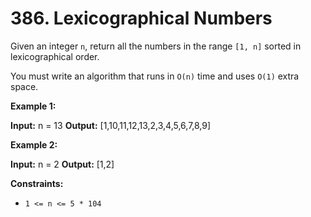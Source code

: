 # 386. Lexicographical Numbers 

Given an integer `n`, return all the numbers in the range `[1, n]` sorted in lexicographical order.

You must write an algorithm that runs in `O(n)` time and uses `O(1)` extra space. 

**Example 1:**

**Input:** n = 13
**Output:** [1,10,11,12,13,2,3,4,5,6,7,8,9]

**Example 2:**

**Input:** n = 2
**Output:** [1,2]

**Constraints:**

- `1 <= n <= 5 * 104`